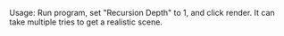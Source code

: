 Usage:
Run program, set "Recursion Depth" to 1, and click render. It can take multiple tries to get a realistic scene.

